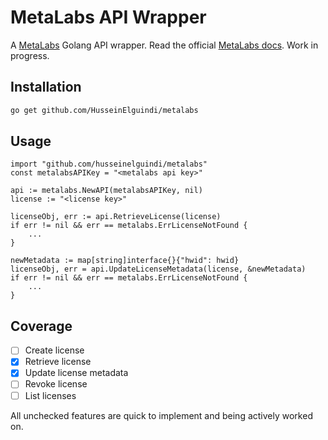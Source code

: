# MetaLabs API Wrapper
A [MetaLabs](https://metalabs.io/) Golang API wrapper.
Read the official [MetaLabs docs](https://docs.metalabs.io/reference).
Work in progress.

## Installation
```bash
go get github.com/HusseinElguindi/metalabs
```

## Usage
```golang
import "github.com/husseinelguindi/metalabs"
const metalabsAPIKey = "<metalabs api key>"

api := metalabs.NewAPI(metalabsAPIKey, nil)
license := "<license key>"

licenseObj, err := api.RetrieveLicense(license)
if err != nil && err == metalabs.ErrLicenseNotFound {
    ...
}

newMetadata := map[string]interface{}{"hwid": hwid}
licenseObj, err = api.UpdateLicenseMetadata(license, &newMetadata)
if err != nil && err == metalabs.ErrLicenseNotFound {
    ...
}
```

## Coverage
- [ ] Create license
- [x] Retrieve license
- [x] Update license metadata
- [ ] Revoke license
- [ ] List licenses

All unchecked features are quick to implement and being actively worked on.
